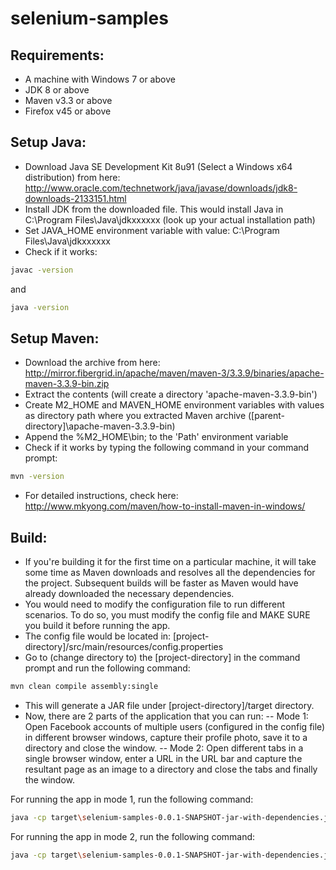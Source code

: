 # selenium-samples

## Requirements: 
- A machine with Windows 7 or above
- JDK 8 or above
- Maven v3.3 or above
- Firefox v45 or above

## Setup Java:
- Download Java SE Development Kit 8u91 (Select a Windows x64 distribution) from here: http://www.oracle.com/technetwork/java/javase/downloads/jdk8-downloads-2133151.html
- Install JDK from the downloaded file. This would install Java in C:\Program Files\Java\jdkxxxxxx (look up your actual installation path)
- Set JAVA_HOME environment variable with value: C:\Program Files\Java\jdkxxxxxx
- Check if it works:
```sh
javac -version
```
and
```sh
java -version
```

## Setup Maven:
- Download the archive from here: http://mirror.fibergrid.in/apache/maven/maven-3/3.3.9/binaries/apache-maven-3.3.9-bin.zip
- Extract the contents (will create a directory 'apache-maven-3.3.9-bin')
- Create M2_HOME and MAVEN_HOME environment variables with values as directory path where you extracted Maven archive ([parent-directory]\apache-maven-3.3.9-bin)
- Append the %M2_HOME\bin; to the 'Path' environment variable
- Check if it works by typing the following command in your command prompt:
```sh
mvn -version
```
- For detailed instructions, check here: http://www.mkyong.com/maven/how-to-install-maven-in-windows/

## Build:
- If you're building it for the first time on a particular machine, it will take some time as Maven downloads and resolves all the dependencies for the project. Subsequent builds will be faster as Maven would have already downloaded the necessary dependencies.
- You would need to modify the configuration file to run different scenarios. To do so, you must modify the config file and MAKE SURE you build it before running the app.
- The config file would be located in: [project-directory]/src/main/resources/config.properties
- Go to (change directory to) the [project-directory] in the command prompt and run the following command:
```sh
mvn clean compile assembly:single
```
- This will generate a JAR file under [project-directory]/target directory.
- Now, there are 2 parts of the application that you can run:
  -- Mode 1: Open Facebook accounts of multiple users (configured in the config file) in different browser windows, capture their profile photo, save it to a directory and close the window.
  -- Mode 2: Open different tabs in a single browser window, enter a URL in the URL bar and capture the resultant page as an image to a directory and close the tabs and finally the window.
  
For running the app in mode 1, run the following command:
```sh
java -cp target\selenium-samples-0.0.1-SNAPSHOT-jar-with-dependencies.jar com.amithkoujalgi.selenium.entry.Application
```

For running the app in mode 2, run the following command:
```sh
java -cp target\selenium-samples-0.0.1-SNAPSHOT-jar-with-dependencies.jar com.amithkoujalgi.selenium.entry.MultiTabbedApplication
```
